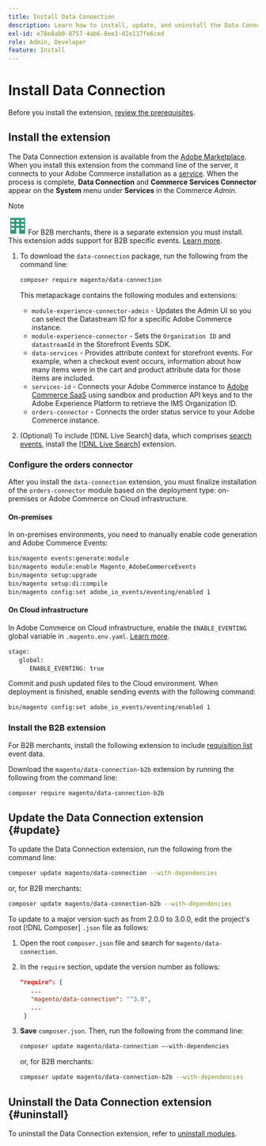 ```yaml
---
title: Install Data Connection
description: Learn how to install, update, and uninstall the Data Connection extension from Adobe Commerce.
exl-id: e78e8ab0-8757-4ab6-8ee1-d2e137fe6ced
role: Admin, Developer
feature: Install
---
```

# Install Data Connection

Before you install the extension, [review the prerequisites](overview.md#prereqs).

## Install the extension

The Data Connection extension is available from the [Adobe Marketplace](https://commercemarketplace.adobe.com/magento-experience-platform-connector.html). When you install this extension from the command line of the server, it connects to your Adobe Commerce installation as a [service](../landing/saas.md). When the process is complete, **Data Connection** and **Commerce Services Connector** appear on the **System** menu under **Services** in the Commerce _Admin_.

>[!NOTE]
>
>![B2B for Adobe Commerce](../assets/b2b.svg) For B2B merchants, there is a separate extension you must install. This extension adds support for B2B specific events. [Learn more](#install-the-b2b-extension).

1. To download the `data-connection` package, run the following from the command line:

   ```bash
   composer require magento/data-connection
   ```

   This metapackage contains the following modules and extensions:

   * `module-experience-connector-admin` - Updates the Admin UI so you can select the Datastream ID for a specific Adobe Commerce instance.
   * `module-experience-connector` - Sets the `Organization ID` and `datastreamId` in the Storefront Events SDK.
   * `data-services` - Provides attribute context for storefront events. For example, when a checkout event occurs, information about how many items were in the cart and product attribute data for those items are included.
   * `services-id` - Connects your Adobe Commerce instance to [Adobe Commerce SaaS](../landing/saas.md) using sandbox and production API keys and to the Adobe Experience Platform to retrieve the IMS Organization ID.
   * `orders-connector` - Connects the order status service to your Adobe Commerce instance.

1. (Optional) To include [!DNL Live Search] data, which comprises [search events](events.md#search-events), install the [[!DNL Live Search]](../live-search/install.md) extension.

### Configure the orders connector

After you install the `data-connection` extension, you must finalize installation of the `orders-connector` module based on the deployment type: on-premises or Adobe Commerce on Cloud infrastructure.

#### On-premises

In on-premises environments, you need to manually enable code generation and Adobe Commerce Events:

   ```bash
   bin/magento events:generate:module
   bin/magento module:enable Magento_AdobeCommerceEvents
   bin/magento setup:upgrade
   bin/magento setup:di:compile
   bin/magento config:set adobe_io_events/eventing/enabled 1
   ```

#### On Cloud infrastructure

In Adobe Commerce on Cloud infrastructure, enable the `ENABLE_EVENTING` global variable in `.magento.env.yaml`. [Learn more](https://experienceleague.adobe.com/docs/commerce-cloud-service/user-guide/configure/env/stage/variables-global.html#enable_eventing).

   ```bash
   stage:
      global:
         ENABLE_EVENTING: true
   ```

Commit and push updated files to the Cloud environment. When deployment is finished, enable sending events with the following command:

   ```bash
   bin/magento config:set adobe_io_events/eventing/enabled 1
   ```

### Install the B2B extension

For B2B merchants, install the following extension to include [requisition list](events.md#b2b-events) event data.

Download the `magento/data-connection-b2b` extension by running the following from the command line:

   ```bash
   composer require magento/data-connection-b2b
   ```

## Update the Data Connection extension {#update}

To update the Data Connection extension, run the following from the command line:

```bash
composer update magento/data-connection --with-dependencies
```

or, for B2B merchants:

```bash
composer update magento/data-connection-b2b --with-dependencies
```

To update to a major version such as from 2.0.0 to 3.0.0, edit the project's root [!DNL Composer] `.json` file as follows:

1. Open the root `composer.json` file and search for `magento/data-connection`.

1. In the `require` section, update the version number as follows:

   ```json
   "require": {
      ...
      "magento/data-connection": "^3.0",
      ...
    }
   ```

1. **Save** `composer.json`. Then, run the following from the command line:

   ```bash
   composer update magento/data-connection –-with-dependencies
   ```

   or, for B2B merchants:

   ```bash
   composer update magento/data-connection-b2b --with-dependencies
   ```

## Uninstall the Data Connection extension {#uninstall}

To uninstall the Data Connection extension, refer to [uninstall modules](https://experienceleague.adobe.com/docs/commerce-operations/installation-guide/tutorials/uninstall-modules.html).
